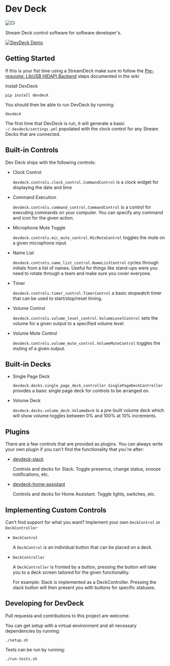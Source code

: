 # Dev Deck
![CI](https://github.com/jamesridgway/devdeck/workflows/CI/badge.svg?branch=main)

Stream Deck control software for software developer's.

[![DevDeck Demo](https://files.james-ridgway.co.uk/images/streamdeck-yt-thumbnail.png)](https://www.youtube.com/watch?v=4ZvrVFW562w)

## Getting Started

If this is your fist time using a StreamDeck make sure to follow the [Pre-requisite: LibUSB HIDAPI Backend](https://github.com/jamesridgway/devdeck/wiki/Installation#pre-requisite-libusb-hidapi-backend) steps documented in the wiki

Install DevDeck

    pip install devdeck


You should then be able to run DevDeck by running:

    devdeck

The first time that DevDeck is run, it will generate a basic `~/.devdeck/settings.yml` populated with the clock control for any Stream Decks that are connected.


## Built-in Controls
Dev Deck ships with the following controls:

* Clock Control
  
  `devdeck.controls.clock_control.CommandControl` is a clock widget for displaying the date and time

* Command Execution
  
  `devdeck.controls.command_control.CommandControl` is a control for executing commands on your computer. You can
   specify any command and icon for the given action.

* Microphone Mute Toggle

  `devdeck.controls.mic_mute_control.MicMuteControl` toggles the mute on a given microphone input.

* Name List

  `devdeck.controls.name_list_control.NameListControl` cycles through initials from a list of names. Useful for things
  like stand-ups were you need to rotate through a team and make sure you cover everyone.
  
* Timer
  
  `devdeck.controls.timer_control.TimerControl` a basic stopwatch timer that can be used to start/stop/reset timing.

* Volume Control

  `devdeck.controls.volume_level_control.VolumeLevelControl` sets the volume for a given output to a specified volume 
  level.


* Volume Mute Control

  `devdeck.controls.volume_mute_control.VolumeMuteControl` toggles the muting of a given output.


## Built-in Decks

* Single Page Deck

  `devdeck.decks.single_page_deck_controller.SinglePageDeckController` provides a basic single page deck for
  controls to be arranged on.

* Volume Deck

  `devdeck.decks.volume_deck.VolumeDeck` is a pre-built volume deck which will show volume toggles between 0% and 100%
  at 10% increments.

## Plugins
There are a few controls that are provided as plugins. You can always write your own plugin if you can't find the
functionality that you're after:

* [devdeck-slack](https://github.com/jamesridgway/devdeck-slack)

  Controls and decks for Slack. Toggle presence, change status, snooze notifications, etc.

* [devdeck-home-assistant](https://github.com/jamesridgway/devdeck-home-assistant)

  Controls and decks for Home Assistant. Toggle lights, switches, etc.

## Implementing Custom Controls
Can't find support for what you want? Implement your own `DeckControl` or `DeckController`·

* `DeckControl`
  
  A `DeckControl` is an individual button that can be placed on a deck.
  
* `DeckController`

  A `DeckController` is fronted by a button, pressing the button will take you to a deck screen tailored for the
  given functionality.
  
  For example: Slack is implemented as a DeckController. Pressing the slack button will then present you with buttons
  for specific statuses.
 
 ## Developing for DevDeck
 Pull requesta and contributions to this project are welcome.
 
 You can get setup with a virtual environment and all necessary dependencies by running:
 
    ./setup.sh
    
Tests can be run by running:

    ./run-tests.sh

